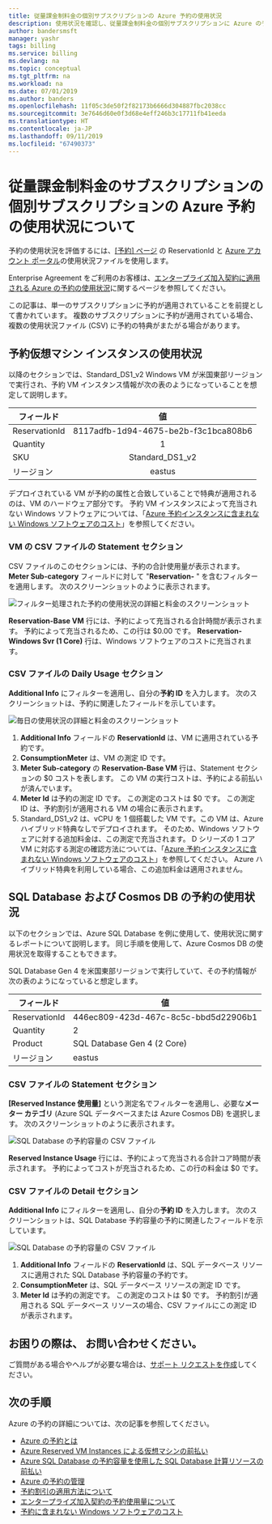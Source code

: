 ```yaml
---
title: 従量課金制料金の個別サブスクリプションの Azure 予約の使用状況
description: 使用状況を確認し、従量課金制料金の個別サブスクリプションに Azure の予約がどのように適用されているかを把握する方法について説明します。
author: bandersmsft
manager: yashr
tags: billing
ms.service: billing
ms.devlang: na
ms.topic: conceptual
ms.tgt_pltfrm: na
ms.workload: na
ms.date: 07/01/2019
ms.author: banders
ms.openlocfilehash: 11f05c3de50f2f82173b6666d304887fbc2038cc
ms.sourcegitcommit: 3e7646d60e0f3d68e4eff246b3c17711fb41eeda
ms.translationtype: HT
ms.contentlocale: ja-JP
ms.lasthandoff: 09/11/2019
ms.locfileid: "67490373"
---
```

# <a name="understand-azure-reservation-usage-for-your-individual-subscription-with-pay-as-you-go-rates-subscription"></a>従量課金制料金のサブスクリプションの個別サブスクリプションの Azure 予約の使用状況について

予約の使用状況を評価するには、[[予約] ページ](https://portal.azure.com/?microsoft_azure_marketplace_ItemHideKey=Reservations&Microsoft_Azure_Reservations=true#blade/Microsoft_Azure_Reservations/ReservationsBrowseBlade) の ReservationId と [Azure アカウント ポータル](https://account.azure.com)の使用状況ファイルを使用します。

Enterprise Agreement をご利用のお客様は、[エンタープライズ加入契約に適用される Azure の予約の使用状況](billing-understand-reserved-instance-usage-ea.md)に関するページを参照してください。

この記事は、単一のサブスクリプションに予約が適用されていることを前提として書かれています。 複数のサブスクリプションに予約が適用されている場合、複数の使用状況ファイル (CSV) に予約の特典がまたがる場合があります。

## <a name="usage-for-reserved-virtual-machine-instances"></a>予約仮想マシン インスタンスの使用状況

以降のセクションでは、Standard_DS1_v2 Windows VM が米国東部リージョンで実行され、予約 VM インスタンス情報が次の表のようになっていることを想定して説明します。

| フィールド | 値 |
|---| :---: |
|ReservationId |8117adfb-1d94-4675-be2b-f3c1bca808b6|
|Quantity |1|
|SKU | Standard_DS1_v2|
|リージョン | eastus |

デプロイされている VM が予約の属性と合致していることで特典が適用されるのは、VM のハードウェア部分です。 予約 VM インスタンスによって充当されない Windows ソフトウェアについては、「[Azure 予約インスタンスに含まれない Windows ソフトウェアのコスト](billing-reserved-instance-windows-software-costs.md)」を参照してください。

### <a name="statement-section-of-csv-file-for-vms"></a>VM の CSV ファイルの Statement セクション

CSV ファイルのこのセクションには、予約の合計使用量が表示されます。 **Meter Sub-category** フィールドに対して "**Reservation-** " を含むフィルターを適用します。 次のスクリーンショットのように表示されます。

![フィルター処理された予約の使用状況の詳細と料金のスクリーンショット](./media/billing-understand-reserved-instance-usage/billing-payg-reserved-instance-csv-statements.png)

**Reservation-Base VM** 行には、予約によって充当される合計時間が表示されます。 予約によって充当されるため、この行は $0.00 です。 **Reservation-Windows Svr (1 Core)** 行は、Windows ソフトウェアのコストに充当されます。

### <a name="daily-usage-section-of-csv-file"></a>CSV ファイルの Daily Usage セクション

**Additional Info** にフィルターを適用し、自分の**予約 ID** を入力します。 次のスクリーンショットは、予約に関連したフィールドを示しています。

![毎日の使用状況の詳細と料金のスクリーンショット](./media/billing-understand-reserved-instance-usage/billing-payg-reserved-instance-csv-details.png)

1. **Additional Info** フィールドの **ReservationId** は、VM に適用されている予約です。
2. **ConsumptionMeter** は、VM の測定 ID です。
3. **Meter Sub-category** の **Reservation-Base VM** 行は、Statement セクションの $0 コストを表します。 この VM の実行コストは、予約による前払いが済んでいます。
4. **Meter Id** は予約の測定 ID です。 この測定のコストは $0 です。 この測定 ID は、予約割引が適用される VM の場合に表示されます。
5. Standard_DS1_v2 は、vCPU を 1 個搭載した VM です。この VM は、Azure ハイブリッド特典なしでデプロイされます。 そのため、Windows ソフトウェアに対する追加料金は、この測定で充当されます。 D シリーズの 1 コア VM に対応する測定の確認方法については、「[Azure 予約インスタンスに含まれない Windows ソフトウェアのコスト](billing-reserved-instance-windows-software-costs.md)」を参照してください。 Azure ハイブリッド特典を利用している場合、この追加料金は適用されません。

## <a name="usage-for-sql-database--cosmos-db-reservations"></a>SQL Database および Cosmos DB の予約の使用状況

以下のセクションでは、Azure SQL Database を例に使用して、使用状況に関するレポートについて説明します。 同じ手順を使用して、Azure Cosmos DB の使用状況を取得することもできます。

SQL Database Gen 4 を米国東部リージョンで実行していて、その予約情報が次の表のようになっていると想定します。

| フィールド | 値 |
|---| --- |
|ReservationId |446ec809-423d-467c-8c5c-bbd5d22906b1|
|Quantity |2|
|Product| SQL Database Gen 4 (2 Core)|
|リージョン | eastus |

### <a name="statement-section-of-csv-file"></a>CSV ファイルの Statement セクション

**[Reserved Instance 使用量]** という測定名でフィルターを適用し、必要な**メーター カテゴリ** (Azure SQL データベースまたは Azure Cosmos DB) を選択します。 次のスクリーンショットのように表示されます。

![SQL Database の予約容量の CSV ファイル](./media/billing-understand-reserved-instance-usage/billing-payg-sql-db-reserved-capacity-csv-statements.png)

**Reserved Instance Usage** 行には、予約によって充当される合計コア時間が表示されます。 予約によってコストが充当されるため、この行の料金は $0 です。

### <a name="detail-section-of-csv-file"></a>CSV ファイルの Detail セクション

**Additional Info** にフィルターを適用し、自分の**予約 ID** を入力します。 次のスクリーンショットは、SQL Database 予約容量の予約に関連したフィールドを示しています。

![SQL Database の予約容量の CSV ファイル](./media/billing-understand-reserved-instance-usage/billing-payg-sql-db-reserved-capacity-csv-details.png)

1. **Additional Info** フィールドの **ReservationId** は、SQL データベース リソースに適用された SQL Database 予約容量の予約です。
2. **ConsumptionMeter** は、SQL データベース リソースの測定 ID です。
3. **Meter Id** は予約の測定です。 この測定のコストは $0 です。 予約割引が適用される SQL データベース リソースの場合、CSV ファイルにこの測定 ID が表示されます。

## <a name="need-help-contact-us"></a>お困りの際は、 お問い合わせください。

ご質問がある場合やヘルプが必要な場合は、[サポート リクエストを作成](https://go.microsoft.com/fwlink/?linkid=2083458)してください。

## <a name="next-steps"></a>次の手順

Azure の予約の詳細については、次の記事を参照してください。

- [Azure の予約とは](billing-save-compute-costs-reservations.md)
- [Azure Reserved VM Instances による仮想マシンの前払い](../virtual-machines/windows/prepay-reserved-vm-instances.md)
- [Azure SQL Database の予約容量を使用した SQL Database 計算リソースの前払い](../sql-database/sql-database-reserved-capacity.md)
- [Azure の予約の管理](billing-manage-reserved-vm-instance.md)
- [予約割引の適用方法について](billing-understand-vm-reservation-charges.md)
- [エンタープライズ加入契約の予約使用量について](billing-understand-reserved-instance-usage-ea.md)
- [予約に含まれない Windows ソフトウェアのコスト](billing-reserved-instance-windows-software-costs.md)
